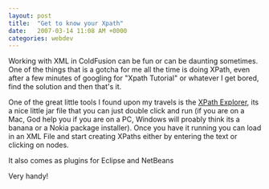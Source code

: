 ```yaml
---
layout: post
title:  "Get to know your Xpath"
date:   2007-03-14 11:08 AM +0000
categories: webdev
---
```

Working with XML in ColdFusion can be fun or can be daunting sometimes. One of the things that is a gotcha for me all the time is doing XPath, even after a few minutes of googling for "Xpath Tutorial" or whatever I get bored, find the solution and then that's it.

One of the great little tools I found upon my travels is the <a href="http://sourceforge.net/projects/xpe/">XPath Explorer</a>, its a nice little jar file that you can just double click and run (if you are on a Mac, God help you if you are on a PC, Windows will proably think its a banana or a Nokia package installer). Once you have it running you can load in an XML File and start creating XPaths either by entering the text or clicking on nodes.

It also comes as plugins for Eclipse and NetBeans

Very handy!